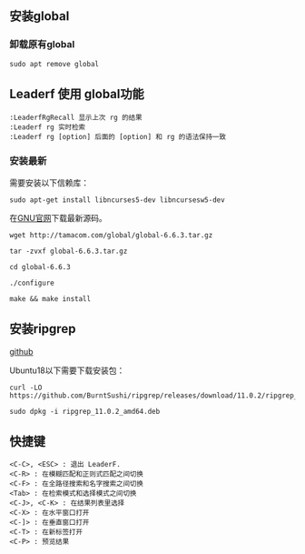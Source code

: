 ## 安装global

### 卸载原有global

```shell
sudo apt remove global
```

## Leaderf 使用 global功能

```shell
:LeaderfRgRecall 显示上次 rg 的结果
:Leaderf rg 实时检索
:Leaderf rg [option] 后面的 [option] 和 rg 的语法保持一致
```

### 安装最新

需要安装以下信赖库：

```shell
sudo apt-get install libncurses5-dev libncursesw5-dev
```

在[GNU官网](https://www.gnu.org/software/global/download.html)下载最新源码。

```shell
wget http://tamacom.com/global/global-6.6.3.tar.gz

tar -zvxf global-6.6.3.tar.gz

cd global-6.6.3

./configure

make && make install
```

## 安装ripgrep

[github](https://github.com/BurntSushi/ripgrep)

Ubuntu18以下需要下载安装包：

```shell
curl -LO https://github.com/BurntSushi/ripgrep/releases/download/11.0.2/ripgrep_11.0.2_amd64.deb

sudo dpkg -i ripgrep_11.0.2_amd64.deb
```

## 快捷键

```shell
<C-C>, <ESC> : 退出 LeaderF.
<C-R> : 在模糊匹配和正则式匹配之间切换
<C-F> : 在全路径搜索和名字搜索之间切换
<Tab> : 在检索模式和选择模式之间切换
<C-J>, <C-K> : 在结果列表里选择
<C-X> : 在水平窗口打开
<C-]> : 在垂直窗口打开
<C-T> : 在新标签打开
<C-P> : 预览结果
```
